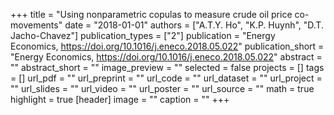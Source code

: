 +++
title = "Using nonparametric copulas to measure crude oil price co-movements"
date = "2018-01-01"
authors = ["A.T.Y. Ho", "K.P. Huynh", "D.T. Jacho-Chavez"]
publication_types = ["2"]
publication = "Energy Economics, https://doi.org/10.1016/j.eneco.2018.05.022"
publication_short = "Energy Economics, https://doi.org/10.1016/j.eneco.2018.05.022"
abstract = ""
abstract_short = ""
image_preview = ""
selected = false
projects = []
tags = []
url_pdf = ""
url_preprint = ""
url_code = ""
url_dataset = ""
url_project = ""
url_slides = ""
url_video = ""
url_poster = ""
url_source = ""
math = true
highlight = true
[header]
image = ""
caption = ""
+++
